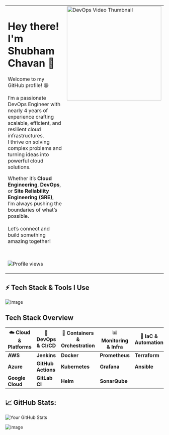 <table>
  <tr>
    <td valign="top" width="60%">
      
<h1>Hey there! I'm Shubham Chavan 👋</h1>

Welcome to my GitHub profile! 😁  
<br/>
I’m a passionate DevOps Engineer with nearly 4 years of experience crafting scalable, efficient, and resilient cloud infrastructures.  
I thrive on solving complex problems and turning ideas into powerful cloud solutions.  

Whether it’s **Cloud Engineering**, **DevOps**, or **Site Reliability Engineering (SRE)**, I’m always pushing the boundaries of what’s possible.  
<br/>
Let’s connect and build something amazing together!

<br/>

![Profile views](https://komarev.com/ghpvc/?username=SChavan91&label=Profile%20views&color=0e75b6&style=flat)

</td>
<td valign="top" width="40%">
  <a href="https://youtu.be/zkNvs10HhBA" target="_blank">
    <img src="https://img.youtube.com/vi/zkNvs10HhBA/0.jpg" width="300" alt="DevOps Video Thumbnail"/>
  </a>
</td>
  </tr>
</table>





## ⚡ Tech Stack & Tools I Use
![image](https://github.com/user-attachments/assets/4db2f437-8721-4dbb-9f23-3746720d7512)

## Tech Stack Overview

| ☁️ **Cloud & Platforms** | 🔧 **DevOps & CI/CD** | 🐳 **Containers & Orchestration** | 📊 **Monitoring & Infra** | 🚀 **IaC & Automation** |
|--------------------------|-----------------------|---------------------------------|---------------------------|-------------------------|
| **AWS**                  | **Jenkins**           | **Docker**                     | **Prometheus**            | **Terraform**            |
| **Azure**                | **GitHub Actions**    | **Kubernetes**                 | **Grafana**               | **Ansible**              |
| **Google Cloud**         | **GitLab CI**         | **Helm**                       | **SonarQube**             |                         |



## 📈 GitHub Stats:
![Your GitHub Stats](https://github-readme-stats.vercel.app/api?username=SChavan91&show_icons=true&count_private=true)








![image](https://github.com/user-attachments/assets/bfc547f4-9ae3-49dd-bc79-6ebd35cd51fe)












